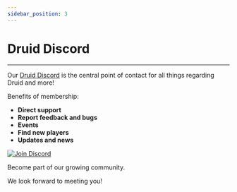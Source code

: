 ```yaml
---
sidebar_position: 3
---
```


# Druid Discord

---

Our [Druid Discord](https://discord.com/invite/UUXpmx24ua) is the central point of contact for all things regarding Druid and more!

Benefits of membership:

- **Direct support**
- **Report feedback and bugs**
- **Events**
- **Find new players**
- **Updates and news**

[![Join Discord](/img/discord.png)](https://discord.com/invite/UUXpmx24ua)

Become part of our growing community.

We look forward to meeting you!
